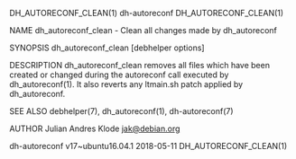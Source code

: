 DH_AUTORECONF_CLEAN(1)                                             dh-autoreconf                                            DH_AUTORECONF_CLEAN(1)

NAME
       dh_autoreconf_clean - Clean all changes made by dh_autoreconf

SYNOPSIS
       dh_autoreconf_clean [debhelper options]

DESCRIPTION
       dh_autoreconf_clean removes all files which have been created or changed during the autoreconf call executed by dh_autoreconf(1). It also
       reverts any ltmain.sh patch applied by dh_autoreconf.

SEE ALSO
       debhelper(7), dh_autoreconf(1), dh-autoreconf(7)

AUTHOR
       Julian Andres Klode <jak@debian.org>

dh-autoreconf v17~ubuntu16.04.1                                     2018-05-11                                              DH_AUTORECONF_CLEAN(1)
